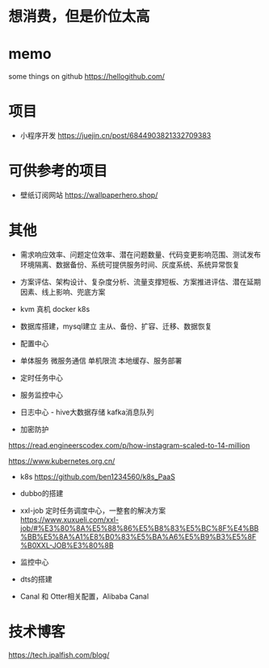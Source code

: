 # 想消费，但是价位太高

# memo
some things on github https://hellogithub.com/
# 项目
- 小程序开发 https://juejin.cn/post/6844903821332709383
# 可供参考的项目
- 壁纸订阅网站 https://wallpaperhero.shop/


 
# 其他

- 需求响应效率、问题定位效率、潜在问题数量、代码变更影响范围、测试发布环境隔离、数据备份、系统可提供服务时间、灰度系统、系统异常恢复
-  方案评估、架构设计、复杂度分析、流量支撑短板、方案推进评估、潜在延期因素、线上影响、兜底方案
  
- kvm 真机 docker k8s
- 数据库搭建，mysql建立 主从、备份、扩容、迁移、数据恢复
- 配置中心
- 单体服务 微服务通信 单机限流 本地缓存、服务部署
- 定时任务中心
- 服务监控中心
- 日志中心 - hive大数据存储 kafka消息队列
- 加密防护

https://read.engineerscodex.com/p/how-instagram-scaled-to-14-million

https://www.kubernetes.org.cn/

- k8s https://github.com/ben1234560/k8s_PaaS

- dubbo的搭建
- xxl-job 定时任务调度中心，一整套的解决方案 https://www.xuxueli.com/xxl-job/#%E3%80%8A%E5%88%86%E5%B8%83%E5%BC%8F%E4%BB%BB%E5%8A%A1%E8%B0%83%E5%BA%A6%E5%B9%B3%E5%8F%B0XXL-JOB%E3%80%8B
- 监控中心

- dts的搭建
- Canal 和 Otter相关配置，Alibaba Canal

# 技术博客
https://tech.ipalfish.com/blog/
